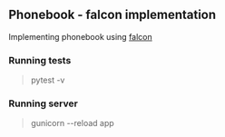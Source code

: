 ## Phonebook - falcon implementation

Implementing phonebook using [falcon](https://falconframework.org/)

### Running tests

> pytest -v


### Running server

> gunicorn --reload app
